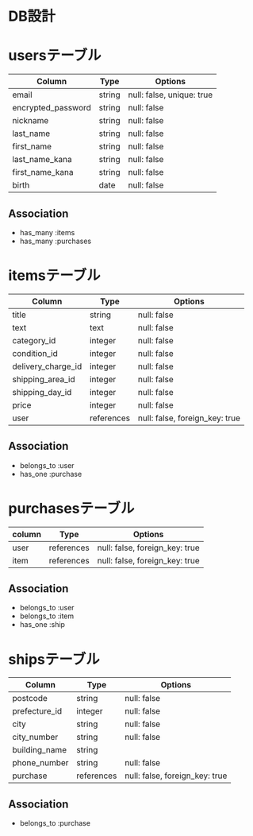 # DB設計


# usersテーブル

| Column             | Type       | Options     |     
| ---------------    | ---------- | ----------- |
| email              | string     | null: false, unique: true |
| encrypted_password | string     | null: false |
| nickname           | string     | null: false |
| last_name          | string     | null: false |
| first_name         | string     | null: false |
| last_name_kana     | string     | null: false |     
| first_name_kana    | string     | null: false |
| birth              | date       | null: false |

## Association

- has_many :items
- has_many :purchases

# itemsテーブル

| Column             | Type       | Options     | 
| ---------------    | ---------- | ----------- |
| title              | string     | null: false |
| text               | text       | null: false |
| category_id        | integer    | null: false |
| condition_id       | integer    | null: false |
| delivery_charge_id | integer    | null: false |
| shipping_area_id   | integer    | null: false |
| shipping_day_id    | integer    | null: false |              
| price              | integer    | null: false |
| user               | references | null: false, foreign_key: true |

## Association

- belongs_to :user
- has_one :purchase

# purchasesテーブル

| column             | Type       | Options     | 
| ---------------    | ---------- | ----------- |
| user               | references | null: false, foreign_key: true |
| item               | references | null: false, foreign_key: true |

## Association

- belongs_to :user
- belongs_to :item
- has_one :ship

# shipsテーブル

| Column             | Type       | Options     | 
| ---------------    | ---------- | ----------- |
| postcode           | string     | null: false |
| prefecture_id      | integer    | null: false |
| city               | string     | null: false |
| city_number        | string     | null: false |
| building_name      | string     |             |
| phone_number       | string     | null: false |
| purchase           | references | null: false, foreign_key: true |

## Association
- belongs_to :purchase